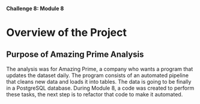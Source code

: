 #### Challenge 8: Module 8

# Overview of the Project

## Purpose of Amazing Prime Analysis

The analysis was for Amazing Prime, a company who wants a program that updates the dataset daily. The program consists of an automated pipeline that cleans new data and loads it into tables. The data is going to be finally in a PostgreSQL database. During Module 8, a code was created to perform these tasks, the next step is to refactor that code to make it automated.
